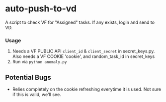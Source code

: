 # auto-push-to-vd
A script to check VF for "Assigned" tasks. If any exists, login and send to VD.

### Usage
1. Needs a VF PUBLIC API `client_id` & `client_secret` in secret_keys.py. 
   Also needs a VF COOKIE 'cookie', and random_task_id in secret_keys
2. Run via `python anomaly.py`

## Potential Bugs
 - Relies completely on the cookie refreshing everytime it is used. 
   Not sure if this is valid, we'll see. 
